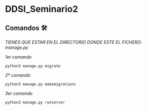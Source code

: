 # DDSI_Seminario2

## Comandos 🛠️

_TIENES QUE ESTAR EN EL DIRECTORIO DONDE ESTE EL FICHERO: manage.py_

_1er comando_

```
python3 manage.py migrate
```

_2º comando_

```
python3 manage.py makemigrations
```
_3er comando_

```
python3 manage.py runserver
```